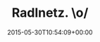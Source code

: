 ---
retweeted: false
source: <a href="http://corebird.baedert.org" rel="nofollow">Corebird</a>
entities:
  hashtags: []
  symbols: []
  user_mentions: []
  urls:
  - url: https://t.co/kZsKiW1OXH
    expanded_url: https://www.google.com/maps/d/viewer?mid=zYYiCTLoVhgk.krNtwxebLY-Q&msa=0
    display_url: google.com/maps/d/viewer?…
    indices:
    - '14'
    - '37'
display_text_range:
- '0'
- '37'
favorite_count: '1'
id_str: '604601685844066304'
truncated: false
retweet_count: '0'
id: '604601685844066304'
possibly_sensitive: false
created_at: Sat May 30 10:54:09 +0000 2015
favorited: false
full_text: Radlnetz. \o/
lang: de
quote_url: https://www.google.com/maps/d/viewer?mid=zYYiCTLoVhgk.krNtwxebLY-Q&msa=0
tags:
- pesos:twitter
date: '2015-05-30T10:54:09+00:00'
src: https://twitter.com/bascht/status/604601685844066304
original_url: https://twitter.com/bascht/status/604601685844066304
type: twitter_tweet
text: Radlnetz. \o/
title: Radlnetz. \o/

---